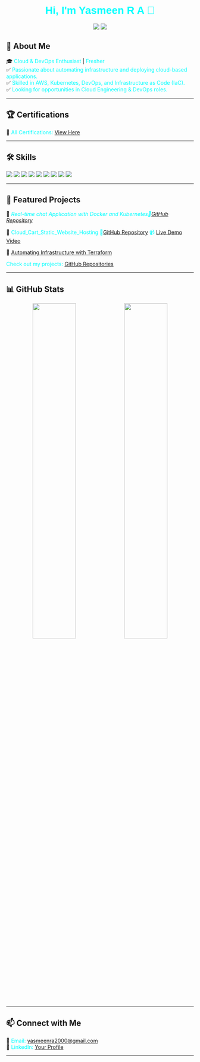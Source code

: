 <h1 align="center" style="color: cyan; font-family: Arial, sans-serif;">Hi, I'm <span style="color: cyan;">Yasmeen R A</span> 👋</h1>

<p align="center">
  <a href="https://yourportfolio.com"><img src="https://img.shields.io/badge/Portfolio-Visit-cyan?style=for-the-badge&logo=web&logoColor=black"></a>
  <a href="https://www.linkedin.com/in/yasmeenra"><img src="https://img.shields.io/badge/LinkedIn-Connect-cyan?style=for-the-badge&logo=linkedin&logoColor=black"></a>
</p>

## 🚀 About Me  
🎓 <span style="color: cyan;">Cloud & DevOps Enthusiast</span> | <span style="color: cyan;">Fresher</span>  
✅ <span style="color: cyan;">Passionate about automating infrastructure and deploying cloud-based applications.</span>  
✅ <span style="color: cyan;">Skilled in AWS, Kubernetes, DevOps, and Infrastructure as Code (IaC).</span>  
✅ <span style="color: cyan;">Looking for opportunities in Cloud Engineering & DevOps roles.</span>  

---

## 🏆 Certifications  
📂 <span style="color: cyan;">All Certifications: [View Here](https://drive.google.com/drive/folders/18aPXzD9oslWwLakILsI3qwxqxDRwv2gp)</span>  

---

## 🛠️ Skills  
<p align="left">
  <img src="https://img.shields.io/badge/Linux-black?style=for-the-badge&logo=linux&logoColor=cyan">
  <img src="https://img.shields.io/badge/AWS-black?style=for-the-badge&logo=amazonaws&logoColor=cyan">
  <img src="https://img.shields.io/badge/DevOps-black?style=for-the-badge&logo=devops&logoColor=cyan">
  <img src="https://img.shields.io/badge/Docker-black?style=for-the-badge&logo=docker&logoColor=cyan">
  <img src="https://img.shields.io/badge/Kubernetes-black?style=for-the-badge&logo=kubernetes&logoColor=cyan">
  <img src="https://img.shields.io/badge/Jenkins-black?style=for-the-badge&logo=jenkins&logoColor=cyan">
  <img src="https://img.shields.io/badge/Terraform-black?style=for-the-badge&logo=terraform&logoColor=cyan">
  <img src="https://img.shields.io/badge/Git-black?style=for-the-badge&logo=git&logoColor=cyan">
  <img src="https://img.shields.io/badge/Ansible-black?style=for-the-badge&logo=ansible&logoColor=cyan">
</p>

---

## 📂 Featured Projects  
🔹 <span style="color: cyan;">*Real-time chat Application with Docker and Kubernetes🔗[GitHub Repository](https://github.com/yasmeen7901/chatbot)*</span>

🔹 <span style="color: cyan;">Cloud_Cart_Static_Website_Hosting 🔗[GitHub Repository](https://github.com/yasmeen7901/Cloud_cart_static_website_hosting)  📹 [Live Demo Video](https://drive.google.com/drive/folders/1Msm99sjgdqAncwEsdbsnqICHF1WC28aq)</span>
  
🔹 <span style="color: cyan;">[Automating Infrastructure with Terraform](your_project_link)</span>  

<span style="color: cyan;">Check out my projects: [GitHub Repositories](https://github.com/yasmeen7901)</span>  

---

## 📊 GitHub Stats  
<p align="center">
  <img src="https://github-readme-stats.vercel.app/api?username=yasmeen7901&show_icons=true&theme=dark&icon_color=cyan&text_color=cyan" width="48%">
  <img src="https://github-readme-streak-stats.herokuapp.com/?user=yasmeen7901&theme=dark&ring=cyan&fire=cyan&currStreakLabel=cyan" width="48%">
</p>

---

## 📫 Connect with Me  
📧 <span style="color: cyan;">Email: yasmeenra2000@gmail.com</span>  
💼 <span style="color: cyan;">LinkedIn: [Your Profile](https://www.linkedin.com/in/yasmeenra)</span>  

---
